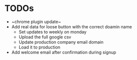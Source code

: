 # TODOs

- ~chrome plugin update~
- Add real data for loose button with the correct doamin name
  - Set updates to weekly on monday
  - Upload the full google csv
  - Update production company email domain
  - Load it to production
- Add welcome email after confirmation during signup
